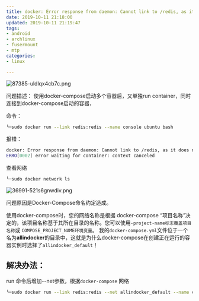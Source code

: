 ```yaml
---
title: docker: Error response from daemon: Cannot link to /redis, as it does not belong to the default network
date: 2019-10-11 21:18:00
updated: 2019-10-11 21:19:47
tags: 
- android
- archlinux
- fusermount
- mtp
categories: 
- linux

---
```

![87385-uldlqx4cb7c.png](https://imgs.gnux.cn/usr/uploads/2019/10/1544421395.png)

问题描述：
使用docker-compose启动多个容器后，又单独run container，同时连接到docker-compose启动的容器，


<!--more-->


命令：
```bash
╰─sudo docker run --link redis:redis --name console ubuntu bash
```
报错：
```bash
docker: Error response from daemon: Cannot link to /redis, as it does not belong to the default network.
ERRO[0002] error waiting for container: context canceled 
```

查看网络
```bash
╰─sudo docker network ls
```
![36991-521s6gnwdiv.png](https://imgs.gnux.cn/usr/uploads/2019/10/1583184751.png)


 问题原因是Docker-Compose命名约定造成。

使用docker-compose时，您的网络名称是根据 docker-compose “项目名称”决定的，该项目名称基于其所在目录的名称。您可以使用`-project-name标志覆盖项目名称`或 `COMPOSE_PROJECT_NAME环境变量`。 我的`docker-compose.yml`文件位于一个名为**allindocker**的目录中，这就是为什么docker-compose在创建正在运行的容器实例时选择了`allindocker_default`！

## 解决办法：
run 命令后增加--net参数，根据`docker-compose` 网络

```bash
╰─sudo docker run --link redis:redis --net allindocker_default --name console ubuntu bash
```